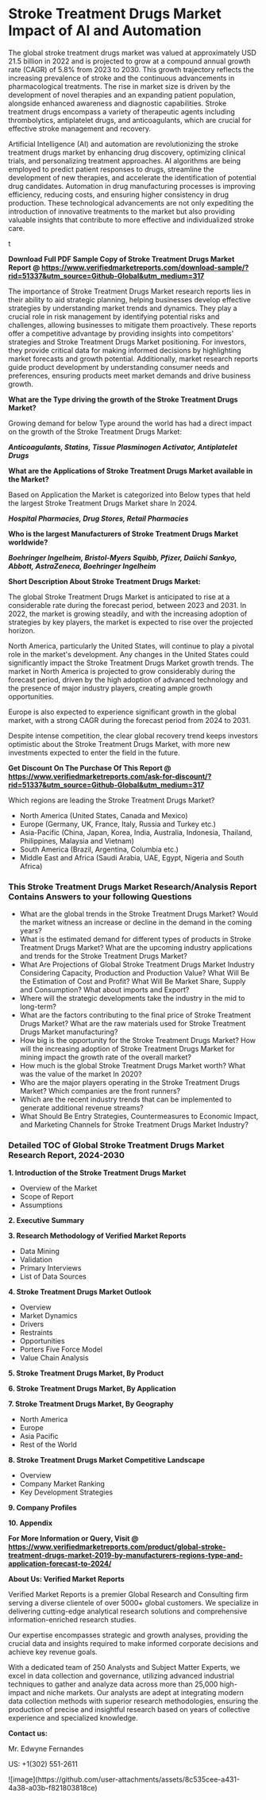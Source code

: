 <h1>Stroke Treatment Drugs Market Impact of AI and Automation</h1><p>The global stroke treatment drugs market was valued at approximately USD 21.5 billion in 2022 and is projected to grow at a compound annual growth rate (CAGR) of 5.8% from 2023 to 2030. This growth trajectory reflects the increasing prevalence of stroke and the continuous advancements in pharmacological treatments. The rise in market size is driven by the development of novel therapies and an expanding patient population, alongside enhanced awareness and diagnostic capabilities. Stroke treatment drugs encompass a variety of therapeutic agents including thrombolytics, antiplatelet drugs, and anticoagulants, which are crucial for effective stroke management and recovery.</p><p>Artificial Intelligence (AI) and automation are revolutionizing the stroke treatment drugs market by enhancing drug discovery, optimizing clinical trials, and personalizing treatment approaches. AI algorithms are being employed to predict patient responses to drugs, streamline the development of new therapies, and accelerate the identification of potential drug candidates. Automation in drug manufacturing processes is improving efficiency, reducing costs, and ensuring higher consistency in drug production. These technological advancements are not only expediting the introduction of innovative treatments to the market but also providing valuable insights that contribute to more effective and individualized stroke care.</p>t</p><p id="" class=""><strong>Download Full PDF Sample Copy of Stroke Treatment Drugs Market Report @ <a href="https://www.verifiedmarketreports.com/download-sample/?rid=51337&utm_source=Github-Global&utm_medium=317" target="_blank">https://www.verifiedmarketreports.com/download-sample/?rid=51337&utm_source=Github-Global&utm_medium=317</a></strong></p><p>The importance of&nbsp;Stroke Treatment Drugs Market research reports lies in their ability to aid strategic planning, helping businesses develop effective strategies by understanding market trends and dynamics. They play a crucial role in risk management by identifying potential risks and challenges, allowing businesses to mitigate them proactively. These reports offer a competitive advantage by providing insights into competitors' strategies and Stroke Treatment Drugs Market positioning. For investors, they provide critical data for making informed decisions by highlighting market forecasts and growth potential. Additionally, market research reports guide product development by understanding consumer needs and preferences, ensuring products meet market demands and drive business growth.</p><p><strong>What are the&nbsp;Type driving the growth of the Stroke Treatment Drugs Market?</strong></p><p id="" class="">Growing demand for below Type around the world has had a direct impact on the growth of the Stroke Treatment Drugs Market:</p><em><strong>Anticoagulants, Statins, Tissue Plasminogen Activator, Antiplatelet Drugs</strong></em></p><strong>What are the&nbsp;Applications&nbsp;of Stroke Treatment Drugs Market available in the Market?</strong></p><p id="" class="">Based on Application the Market is categorized into Below types that held the largest Stroke Treatment Drugs Market share In 2024.</p><em><strong>Hospital Pharmacies, Drug Stores, Retail Pharmacies</strong></em></p><strong>Who is the largest Manufacturers of Stroke Treatment Drugs Market worldwide?</strong></p><p><em><strong>Boehringer Ingelheim, Bristol-Myers Squibb, Pfizer, Daiichi Sankyo, Abbott, AstraZeneca, Boehringer Ingelheim</strong></em></p><p id="" class=""><strong>Short Description About Stroke Treatment Drugs Market:</strong></p><p>The global Stroke Treatment Drugs Market is anticipated to rise at a considerable rate during the forecast period, between 2023 and 2031. In 2022, the market is growing steadily, and with the increasing adoption of strategies by key players, the market is expected to rise over the projected horizon.</p><p>North America, particularly the United States, will continue to play a pivotal role in the market's development. Any changes in the United States could significantly impact the Stroke Treatment Drugs Market growth trends. The market in North America is projected to grow considerably during the forecast period, driven by the high adoption of advanced technology and the presence of major industry players, creating ample growth opportunities.</p><p>Europe is also expected to experience significant growth in the global market, with a strong CAGR during the forecast period from 2024 to 2031.</p><p>Despite intense competition, the clear global recovery trend keeps investors optimistic about the Stroke Treatment Drugs Market, with more new investments expected to enter the field in the future.</p><p id="" class=""><strong>Get Discount On The Purchase Of This Report @ <a href="https://www.verifiedmarketreports.com/ask-for-discount/?rid=51337&utm_source=Github-Global&utm_medium=317" target="_blank">https://www.verifiedmarketreports.com/ask-for-discount/?rid=51337&utm_source=Github-Global&utm_medium=317</a></strong></p>Which regions are leading the Stroke Treatment Drugs Market?</p><ul><li>North America (United States, Canada and Mexico)</li><li>Europe (Germany, UK, France, Italy, Russia and Turkey etc.)</li><li>Asia-Pacific (China, Japan, Korea, India, Australia, Indonesia, Thailand, Philippines, Malaysia and Vietnam)</li><li>South America (Brazil, Argentina, Columbia etc.)</li><li>Middle East and Africa (Saudi Arabia, UAE, Egypt, Nigeria and South Africa)</li></ul><h3 id="" class="">This Stroke Treatment Drugs Market Research/Analysis Report Contains Answers to your following Questions</h3><ul><li>What are the global trends in the Stroke Treatment Drugs Market? Would the market witness an increase or decline in the demand in the coming years?</li><li>What is the estimated demand for different types of products in Stroke Treatment Drugs Market? What are the upcoming industry applications and trends for the Stroke Treatment Drugs Market?</li><li>What Are Projections of Global Stroke Treatment Drugs Market Industry Considering Capacity, Production and Production Value? What Will Be the Estimation of Cost and Profit? What Will Be Market Share, Supply and Consumption? What about imports and Export?</li><li>Where will the strategic developments take the industry in the mid to long-term?</li><li>What are the factors contributing to the final price of Stroke Treatment Drugs Market? What are the raw materials used for Stroke Treatment Drugs Market manufacturing?</li><li>How big is the opportunity for the Stroke Treatment Drugs Market? How will the increasing adoption of Stroke Treatment Drugs Market for mining impact the growth rate of the overall market?</li><li>How much is the global Stroke Treatment Drugs Market worth? What was the value of the market In 2020?</li><li>Who are the major players operating in the Stroke Treatment Drugs Market? Which companies are the front runners?</li><li>Which are the recent industry trends that can be implemented to generate additional revenue streams?</li><li>What Should Be Entry Strategies, Countermeasures to Economic Impact, and Marketing Channels for Stroke Treatment Drugs Market Industry?</li></ul><h3 id="" class="">Detailed TOC of Global Stroke Treatment Drugs Market Research Report, 2024-2030</h3><p id="" class=""><strong>1. Introduction of the Stroke Treatment Drugs Market</strong></p><ul><li>Overview of the Market</li><li>Scope of Report</li><li>Assumptions</li></ul><p id="" class=""><strong>2. Executive Summary</strong></p><p id="" class=""><strong>3. Research Methodology of Verified Market Reports</strong></p><ul><li>Data Mining</li><li>Validation</li><li>Primary Interviews</li><li>List of Data Sources</li></ul><p id="" class=""><strong>4. Stroke Treatment Drugs Market Outlook</strong></p><ul><li>Overview</li><li>Market Dynamics</li><li>Drivers</li><li>Restraints</li><li>Opportunities</li><li>Porters Five Force Model</li><li>Value Chain Analysis</li></ul><p id="" class=""><strong>5. Stroke Treatment Drugs Market, By Product</strong></p><p id="" class=""><strong>6. Stroke Treatment Drugs Market, By Application</strong></p><p id="" class=""><strong>7. Stroke Treatment Drugs Market, By Geography</strong></p><ul><li>North America</li><li>Europe</li><li>Asia Pacific</li><li>Rest of the World</li></ul><p id="" class=""><strong>8. Stroke Treatment Drugs Market Competitive Landscape</strong></p><ul><li>Overview</li><li>Company Market Ranking</li><li>Key Development Strategies</li></ul><p id="" class=""><strong>9. Company Profiles</strong></p><p id="" class=""><strong>10. Appendix</strong></p><p id="" class=""><strong>For More Information or Query, Visit @ <a href="https://www.verifiedmarketreports.com/product/global-stroke-treatment-drugs-market-2019-by-manufacturers-regions-type-and-application-forecast-to-2024/" target="_blank">https://www.verifiedmarketreports.com/product/global-stroke-treatment-drugs-market-2019-by-manufacturers-regions-type-and-application-forecast-to-2024/</a></strong></p><p id="" class=""><strong>About Us: Verified Market Reports</strong></p><p id="" class="">Verified Market Reports is a premier Global Research and Consulting firm serving a diverse clientele of over 5000+ global customers. We specialize in delivering cutting-edge analytical research solutions and comprehensive information-enriched research studies.</p><p id="" class="">Our expertise encompasses strategic and growth analyses, providing the crucial data and insights required to make informed corporate decisions and achieve key revenue goals.</p><p id="" class="">With a dedicated team of 250 Analysts and Subject Matter Experts, we excel in data collection and governance, utilizing advanced industrial techniques to gather and analyze data across more than 25,000 high-impact and niche markets. Our analysts are adept at integrating modern data collection methods with superior research methodologies, ensuring the production of precise and insightful research based on years of collective experience and specialized knowledge.</p><p id="" class=""><strong>Contact us:</strong></p><p id="" class="">Mr. Edwyne Fernandes</p><p id="" class="">US: +1(302) 551-2611</p>
![image](https://github.com/user-attachments/assets/8c535cee-a431-4a38-a03b-f821803818ce)
